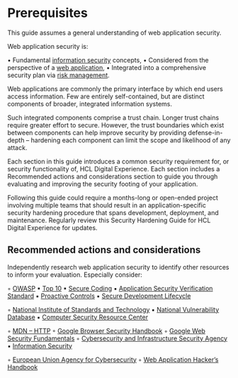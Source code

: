 # Prerequisites

This guide assumes a general understanding of web application security.

Web application security is:

• Fundamental [information security](https://www.cisa.gov/sites/default/files/publications/infosecuritybasics.pdf) concepts,
• Considered from the perspective of a [web application](https://www.cisa.gov/security-publications/website-security),
• Integrated into a comprehensive security plan via [risk management](https://nvlpubs.nist.gov/nistpubs/Legacy/SP/nistspecialpublication800-30r1.pdf).

Web applications are commonly the primary interface by which end users access information. Few are entirely self-contained, but are distinct components of broader, integrated information systems.

Such integrated components comprise a trust chain. Longer trust chains require greater effort to secure. However, the trust boundaries which exist between components can help improve security by providing defense-in-depth – hardening each component can limit the scope and likelihood of any attack.

Each section in this guide introduces a common security requirement for, or security functionality of, HCL Digital Experience. Each section includes a Recommended actions and considerations section to guide you through evaluating and improving the security footing of your application.

Following this guide could require a months-long or open-ended project involving multiple teams that should result in an application-specific security hardening procedure that spans development, deployment, and maintenance. Regularly review this Security Hardening Guide for HCL Digital Experience for updates.

## Recommended actions and considerations

Independently research web application security to identify other resources to inform your evaluation. Especially consider:

◦ [OWASP](https://owasp.org/www-project-top-ten/)
    ▪ [Top 10](https://owasp.org/www-project-top-ten/)
    ▪ [Secure Coding](https://owasp.org/www-project-secure-coding-practices-quick-reference-guide/)
    ▪ [Application Security Verification Standard](https://owasp.org/www-project-application-security-verification-standard/)
    ▪ [Proactive Controls](https://owasp.org/www-project-proactive-controls/)
    ▪ [Secure Development Lifecycle](https://owasp.org/www-project-samm/)

◦ [National Institute of Standards and Technology](https://www.nist.gov)
    ▪ [National Vulnerability Database](https://nvd.nist.gov)
    ▪ [Computer Security Resource Center](https://csrc.nist.gov)

◦ [MDN – HTTP](https://developer.mozilla.org/en-US/docs/Web/HTTP)
◦ [Google Browser Security Handbook](https://code.google.com/archive/p/browsersec/wikis/Main.wiki)
◦ [Google Web Security Fundamentals](https://web.dev/secure/)
◦ [Cybersecurity and Infrastructure Security Agency](https://www.cisa.gov)
    ▪ [Information Security](https://www.cisa.gov/sites/default/files/publications/infosecuritybasics.pdf)

◦ [European Union Agency for Cybersecurity](https://www.enisa.europa.eu)
◦ [Web Application Hacker’s Handbook](https://www.oreilly.com/library/view/the-web-application/9781118026472/)